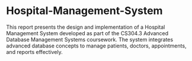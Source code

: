 # Hospital-Management-System
This report presents the design and implementation of a Hospital Management System developed as part of the CS304.3 Advanced Database Management Systems coursework. The system integrates advanced database concepts to manage patients, doctors, appointments, and reports effectively. 

